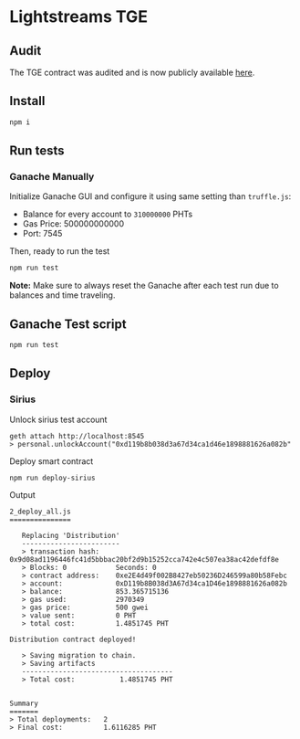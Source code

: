 # Lightstreams TGE

## Audit

The TGE contract was audited and is now publicly available [here](./audit_report_20190424.pdf).

## Install
```bash
npm i
```

## Run tests

### Ganache Manually
Initialize Ganache GUI and configure it using same setting than `truffle.js`:
- Balance for every account to `310000000` PHTs
- Gas Price: 500000000000
- Port: 7545

Then, ready to run the test
```bash
npm run test
```

**Note:** Make sure to always reset the Ganache after each test run due to balances and time traveling.

## Ganache Test script
```bash
npm run test
```

## Deploy

### Sirius

Unlock sirius test account
```
geth attach http://localhost:8545
> personal.unlockAccount("0xd119b8b038d3a67d34ca1d46e1898881626a082b"
```

Deploy smart contract
```
npm run deploy-sirius
```

Output
```
2_deploy_all.js
===============

   Replacing 'Distribution'
   ------------------------
   > transaction hash:    0x9d08ad1196446fc41d5bbbac20bf2d9b15252cca742e4c507ea38ac42defdf8e
   > Blocks: 0            Seconds: 0
   > contract address:    0xe2E4d49f002B8427eb50236D246599a80b58Febc
   > account:             0xD119b8B038d3A67d34ca1D46e1898881626a082b
   > balance:             853.365715136
   > gas used:            2970349
   > gas price:           500 gwei
   > value sent:          0 PHT
   > total cost:          1.4851745 PHT

Distribution contract deployed!

   > Saving migration to chain.
   > Saving artifacts
   -------------------------------------
   > Total cost:           1.4851745 PHT


Summary
=======
> Total deployments:   2
> Final cost:          1.6116285 PHT

```